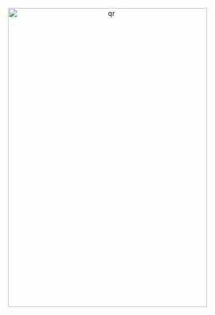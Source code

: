
<p align="center">
 <img width="400px" height="600px" src="[img.png](https://github.com/Misterxof/Shopbel/blob/master/screens/2.jpg)" alt="qr"/>
</p>
